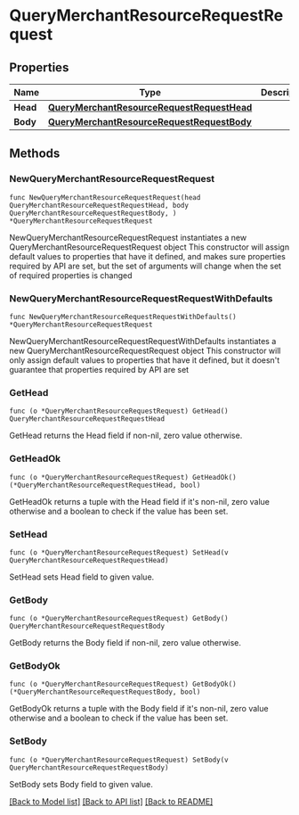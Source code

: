 # QueryMerchantResourceRequestRequest

## Properties

Name | Type | Description | Notes
------------ | ------------- | ------------- | -------------
**Head** | [**QueryMerchantResourceRequestRequestHead**](QueryMerchantResourceRequestRequestHead.md) |  | 
**Body** | [**QueryMerchantResourceRequestRequestBody**](QueryMerchantResourceRequestRequestBody.md) |  | 

## Methods

### NewQueryMerchantResourceRequestRequest

`func NewQueryMerchantResourceRequestRequest(head QueryMerchantResourceRequestRequestHead, body QueryMerchantResourceRequestRequestBody, ) *QueryMerchantResourceRequestRequest`

NewQueryMerchantResourceRequestRequest instantiates a new QueryMerchantResourceRequestRequest object
This constructor will assign default values to properties that have it defined,
and makes sure properties required by API are set, but the set of arguments
will change when the set of required properties is changed

### NewQueryMerchantResourceRequestRequestWithDefaults

`func NewQueryMerchantResourceRequestRequestWithDefaults() *QueryMerchantResourceRequestRequest`

NewQueryMerchantResourceRequestRequestWithDefaults instantiates a new QueryMerchantResourceRequestRequest object
This constructor will only assign default values to properties that have it defined,
but it doesn't guarantee that properties required by API are set

### GetHead

`func (o *QueryMerchantResourceRequestRequest) GetHead() QueryMerchantResourceRequestRequestHead`

GetHead returns the Head field if non-nil, zero value otherwise.

### GetHeadOk

`func (o *QueryMerchantResourceRequestRequest) GetHeadOk() (*QueryMerchantResourceRequestRequestHead, bool)`

GetHeadOk returns a tuple with the Head field if it's non-nil, zero value otherwise
and a boolean to check if the value has been set.

### SetHead

`func (o *QueryMerchantResourceRequestRequest) SetHead(v QueryMerchantResourceRequestRequestHead)`

SetHead sets Head field to given value.


### GetBody

`func (o *QueryMerchantResourceRequestRequest) GetBody() QueryMerchantResourceRequestRequestBody`

GetBody returns the Body field if non-nil, zero value otherwise.

### GetBodyOk

`func (o *QueryMerchantResourceRequestRequest) GetBodyOk() (*QueryMerchantResourceRequestRequestBody, bool)`

GetBodyOk returns a tuple with the Body field if it's non-nil, zero value otherwise
and a boolean to check if the value has been set.

### SetBody

`func (o *QueryMerchantResourceRequestRequest) SetBody(v QueryMerchantResourceRequestRequestBody)`

SetBody sets Body field to given value.



[[Back to Model list]](../README.md#documentation-for-models) [[Back to API list]](../README.md#documentation-for-api-endpoints) [[Back to README]](../README.md)


